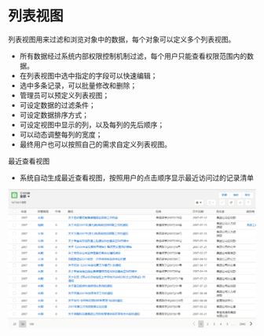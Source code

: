 列表视图
===

列表视图用来过滤和浏览对象中的数据，每个对象可以定义多个列表视图。
- 所有数据经过系统内部权限控制机制过滤，每个用户只能查看权限范围内的数据。
- 在列表视图中选中指定的字段可以快速编辑；
- 选中多条记录，可以批量修改和删除；
- 管理员可以预定义列表视图；
- 可设定数据的过滤条件；
- 可设定数据排序方式；
- 可设定视图中显示的列，以及每列的先后顺序；
- 可以动态调整每列的宽度；
- 最终用户也可以按照自己的需求自定义列表视图。

最近查看视图
- 系统自动生成最近查看视图，按照用户的点击顺序显示最近访问过的记录清单

![](images/2018-03-07-16-51-30.png)
